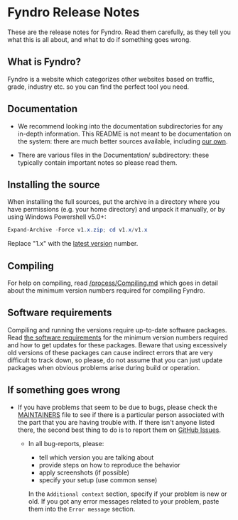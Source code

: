 # Fyndro Release Notes

These are the release notes for Fyndro. Read them carefully,
as they tell you what this is all about, and what to do if something goes wrong.

## What is Fyndro?

Fyndro is a website which categorizes other websites based on traffic, grade,
industry etc. so you can find the perfect tool you need.

## Documentation

-   We recommend looking into the documentation subdirectories for any in-depth information.
    This README is not meant to be documentation on the system: there are much better sources available,
    including [our own](https://github.com/CMihai99/fyndro/tree/main/Documentation).

-   There are various files in the Documentation/ subdirectory:
    these typically contain important notes so please read them.

## Installing the source

When installing the full sources, put the archive in a directory
where you have permissions (e.g. your home directory)
and unpack it manually, or by using Windows Powershell v5.0+:

```powershell
Expand-Archive -Force v1.x.zip; cd v1.x/v1.x
```

Replace "1.x" with the [latest version](https://github.com/CMihai99/fyndro/releases) number.

## Compiling

For help on compiling, read [/process/Compiling.md](https://github.com/CMihai99/fyndro/blob/main/Documentation/process/Compiling.md)
which goes in detail about the minimum version numbers required for compiling Fyndro.

## Software requirements

Compiling and running the versions require up-to-date software packages.
Read [the software requirements](https://github.com/CMihai99/fyndro/blob/main/Documentation/process/Compiling.md#software-requirements)
for the minimum version numbers required and how to get updates for these packages.
Beware that using excessively old versions of these packages can cause indirect errors
that are very difficult to track down, so please, do not assume that you can
just update packages when obvious problems arise during build or operation.

## If something goes wrong

-   If you have problems that seem to be due to bugs, please check the
    [MAINTAINERS](https://github.com/CMihai99/fyndro/blob/main/MAINTAINERS.md)
    file to see if there is a particular person associated
    with the part that you are having trouble with.
    If there isn't anyone listed there, the second best thing to do
    is to report them on [GitHub Issues](https://github.com/CMihai99/fyndro/issues/new?assignees=&labels=bug&template=bug_report.md&title=%5BBug%5D).
    -   In all bug-reports, please:
        -   tell which version you are talking about
        -   provide steps on how to reproduce the behavior
        -   apply screenshots (if possible)
        -   specify your setup (use common sense)

        In the `Additional context` section, specify if your problem is new or old.
        If you got any error messages related to your problem,
        paste them into the `Error message` section.
